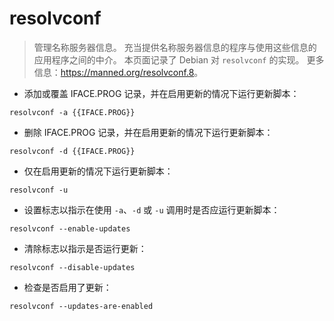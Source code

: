 # resolvconf

> 管理名称服务器信息。
> 充当提供名称服务器信息的程序与使用这些信息的应用程序之间的中介。
> 本页面记录了 Debian 对 `resolvconf` 的实现。
> 更多信息：<https://manned.org/resolvconf.8>。

- 添加或覆盖 IFACE.PROG 记录，并在启用更新的情况下运行更新脚本：

`resolvconf -a {{IFACE.PROG}}`

- 删除 IFACE.PROG 记录，并在启用更新的情况下运行更新脚本：

`resolvconf -d {{IFACE.PROG}}`

- 仅在启用更新的情况下运行更新脚本：

`resolvconf -u`

- 设置标志以指示在使用 `-a`、`-d` 或 `-u` 调用时是否应运行更新脚本：

`resolvconf --enable-updates`

- 清除标志以指示是否运行更新：

`resolvconf --disable-updates`

- 检查是否启用了更新：

`resolvconf --updates-are-enabled`